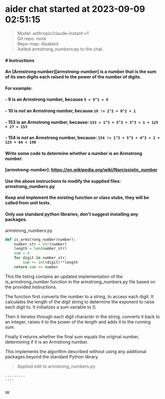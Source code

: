 
# aider chat started at 2023-09-09 02:51:15

> Model: anthropic/claude-instant-v1  
> Git repo: none  
> Repo-map: disabled  
> Added armstrong_numbers.py to the chat.  

#### # Instructions  
####   
#### An [Armstrong number][armstrong-number] is a number that is the sum of its own digits each raised to the power of the number of digits.  
####   
#### For example:  
####   
#### - 9 is an Armstrong number, because `9 = 9^1 = 9`  
#### - 10 is *not* an Armstrong number, because `10 != 1^2 + 0^2 = 1`  
#### - 153 is an Armstrong number, because: `153 = 1^3 + 5^3 + 3^3 = 1 + 125 + 27 = 153`  
#### - 154 is *not* an Armstrong number, because: `154 != 1^3 + 5^3 + 4^3 = 1 + 125 + 64 = 190`  
####   
#### Write some code to determine whether a number is an Armstrong number.  
####   
#### [armstrong-number]: https://en.wikipedia.org/wiki/Narcissistic_number  
####   
#### ####  
####   
#### Use the above instructions to modify the supplied files: armstrong_numbers.py  
#### Keep and implement the existing function or class stubs, they will be called from unit tests.  
#### Only use standard python libraries, don't suggest installing any packages.  

armstrong_numbers.py
```python
def is_armstrong_number(number):
    number_str = str(number)
    length = len(number_str)
    sum = 0
    for digit in number_str:
        sum += int(digit)**length
    return sum == number
```

This file listing contains an updated implementation of the is_armstrong_number function in the armstrong_numbers.py file based on the provided instructions. 

The function first converts the number to a string, to access each digit. It calculates the length of the digit string to determine the exponent to raise each digit to. It initializes a sum variable to 0. 

Then it iterates through each digit character in the string, converts it back to an integer, raises it to the power of the length and adds it to the running sum. 

Finally it returns whether the final sum equals the original number, determining if it is an Armstrong number.

This implements the algorithm described without using any additional packages beyond the standard Python library.

> Applied edit to armstrong_numbers.py  
```
.........
----


OK

```